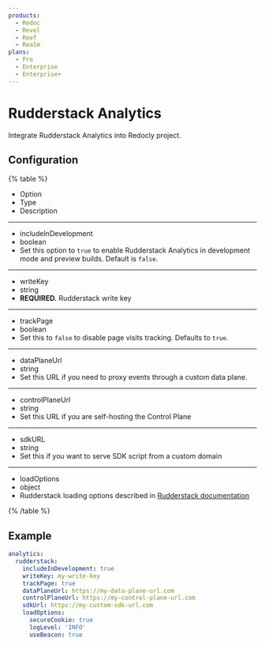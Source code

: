 ```yaml
---
products:
  - Redoc
  - Revel
  - Reef
  - Realm
plans:
  - Pro
  - Enterprise
  - Enterprise+
---
```

# Rudderstack Analytics

Integrate Rudderstack Analytics into Redocly project.

## Configuration

{% table %}

- Option
- Type
- Description

---

- includeInDevelopment
- boolean
- Set this option to `true` to enable Rudderstack Analytics in development mode and preview builds.
  Default is `false`.

---

- writeKey
- string
- **REQUIRED.** Rudderstack write key

---

- trackPage
- boolean
- Set this to `false` to disable page visits tracking.
  Defaults to `true`.

---

- dataPlaneUrl
- string
- Set this URL if you need to proxy events through a custom data plane.

---

- controlPlaneUrl
- string
- Set this URL if you are self-hosting the Control Plane

---

- sdkURL
- string
- Set this if you want to serve SDK script from a custom domain

---

- loadOptions
- object
- Rudderstack loading options described in [Rudderstack documentation](https://www.rudderstack.com/docs/sources/event-streams/sdks/rudderstack-javascript-sdk/load-js-sdk/#loading-options)

{% /table %}

## Example

```yaml
analytics:
  rudderstack:
    includeInDevelopment: true
    writeKey: my-write-key
    trackPage: true
    dataPlaneUrl: https://my-data-plane-url.com
    controlPlaneUrl: https://my-control-plane-url.com
    sdkUrl: https://my-custom-sdk-url.com
    loadOptions:
      secureCookie: true
      logLevel: 'INFO'
      useBeacon: true
```
